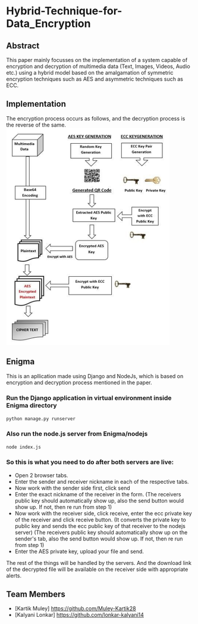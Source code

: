 # Hybrid-Technique-for-Data_Encryption

## Abstract
This paper mainly focusses on the implementation of a system capable of encryption and decryption of multimedia data (Text, Images, Videos, Audio etc.) using a hybrid model based on the amalgamation of symmetric encryption techniques such as AES and asymmetric techniques such as ECC.

## Implementation
The encryption process occurs as follows, and the decryption process is the reverse of the same.
![Image](./encrypt.png)

## Enigma
This is an apllication made using Django and NodeJs, which is based on encryption and decryption process mentioned in the paper.

### Run the Django application in virtual environment inside Enigma directory
`python manage.py runserver`

### Also run the node.js server from Enigma/nodejs
`node index.js`

### So this is what you need to do after both servers are live:
* Open 2 browser tabs. 
* Enter the sender and receiver nickname in each of the respective tabs.
* Now work with the sender side first, click send
* Enter the exact nickname of the receiver in the form.
(The receivers public key should automatically show up, also the send button would show up. If not, then re run from step 1)  
* Now work with the receiver side, click receive, enter the ecc private key of the receiver and click receive button.
(It converts the private key to public key and sends the ecc public key of that receiver to the nodejs server)
(The receivers public key should automatically show up on the sender's tab, also the send button would show up. If not, then re run from step 1)
* Enter the AES private key, upload your file and send.

The rest of the things will be handled by the servers. And the download link of the decrypted file will be available on the receiver side with appropriate alerts.

## Team Members
* [Kartik Muley]    https://github.com/Muley-Kartik28
* [Kalyani Lonkar]  https://github.com/lonkar-kalyani14 
